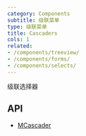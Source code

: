 ```yaml
---
category: Components
subtitle: 级联菜单
type: 级联菜单
title: Cascaders
cols: 1
related:
- /components/treeview/
- /components/forms/
- /components/selects/
---
```


级联选择器

## API

- [MCascader](/docs/api/MCascader)